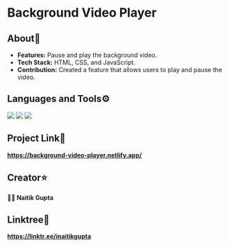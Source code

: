 # Background Video Player

## About📝

- **Features:** Pause and play the background video.
- **Tech Stack:** HTML, CSS, and JavaScript.
- **Contribution:** Created a feature that allows users to play and pause the video.

## Languages and Tools⚙️

<span> 
  <img src="https://img.shields.io/badge/HTML5-E34F26?style=for-the-badge&logo=html5&logoColor=white">
  <img src="https://img.shields.io/badge/CSS3-1572B6?style=for-the-badge&logo=css3&logoColor=white">
  <img src="https://img.shields.io/badge/JavaScript-F7DF1E?style=for-the-badge&logo=javascript&logoColor=black">
</span>

## Project Link🚀

**https://background-video-player.netlify.app/**

## Creator⭐

**👨‍💻 Naitik Gupta**

## Linktree🌴

**https://linktr.ee/inaitikgupta**
